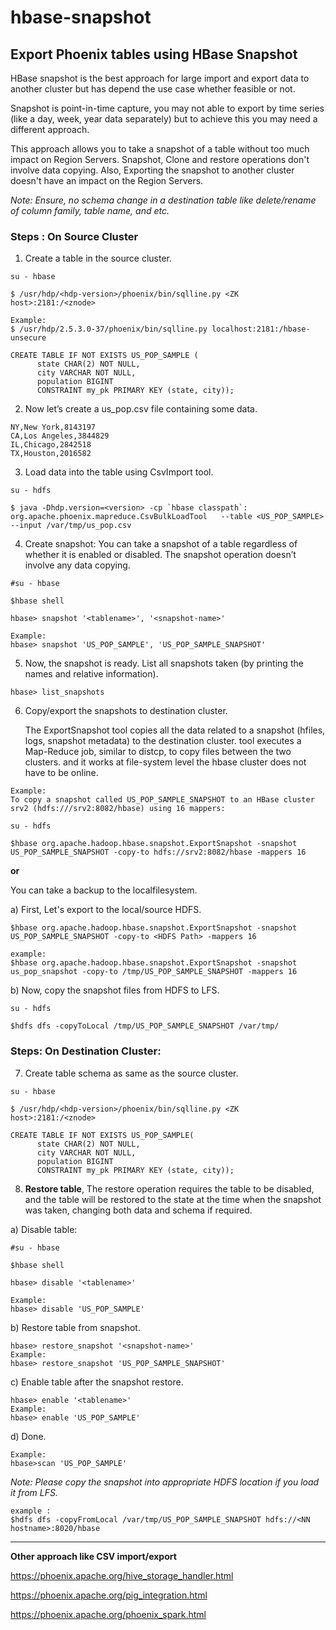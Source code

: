 # hbase-snapshot
## Export Phoenix tables using HBase Snapshot

  HBase snapshot is the best approach for large import and export data to another cluster but has depend the use case whether feasible or not. 
  
  Snapshot is point-in-time capture, you may not able to export by time series (like a day, week, year data separately) but to achieve this you may need a different approach.
  
  This approach allows you to take a snapshot of a table without too much impact on Region Servers. Snapshot, Clone and restore operations don't involve data copying. Also, Exporting the snapshot to another cluster doesn't have an impact on the Region Servers.
   
   _Note: Ensure, no schema change in a destination table like delete/rename of column family, table name, and etc._ 
   
   ### Steps : On Source Cluster

1. Create a table in the source cluster.
```
su - hbase

$ /usr/hdp/<hdp-version>/phoenix/bin/sqlline.py <ZK host>:2181:/<znode>

Example:
$ /usr/hdp/2.5.3.0-37/phoenix/bin/sqlline.py localhost:2181:/hbase-unsecure
```

```
CREATE TABLE IF NOT EXISTS US_POP_SAMPLE (
      state CHAR(2) NOT NULL,
      city VARCHAR NOT NULL,
      population BIGINT
      CONSTRAINT my_pk PRIMARY KEY (state, city));
```

2. Now let’s create a us_pop.csv file containing some data.

```
NY,New York,8143197
CA,Los Angeles,3844829
IL,Chicago,2842518
TX,Houston,2016582
```

3. Load data into the table using CsvImport tool.

```
su - hdfs

$ java -Dhdp.version=<version> -cp `hbase classpath`:  org.apache.phoenix.mapreduce.CsvBulkLoadTool   --table <US_POP_SAMPLE> --input /var/tmp/us_pop.csv
```

4. Create snapshot: You can take a snapshot of a table regardless of whether it is enabled or disabled. The snapshot operation doesn’t involve any data copying.

```
#su - hbase

$hbase shell

hbase> snapshot '<tablename>', '<snapshot-name>'

Example:
hbase> snapshot 'US_POP_SAMPLE', 'US_POP_SAMPLE_SNAPSHOT'
```

5. Now, the snapshot is ready. List all snapshots taken (by printing the names and relative information).
```
hbase> list_snapshots
```

6. Copy/export the snapshots to destination cluster.

   The ExportSnapshot tool copies all the data related to a snapshot (hfiles, logs, snapshot metadata) to the destination cluster.  tool executes a Map-Reduce job, similar to distcp, to copy files between the two clusters. and it works at file-system level the hbase cluster does not have to be online.
   
```
Example:
To copy a snapshot called US_POP_SAMPLE_SNAPSHOT to an HBase cluster srv2 (hdfs:///srv2:8082/hbase) using 16 mappers:

su - hdfs

$hbase org.apache.hadoop.hbase.snapshot.ExportSnapshot -snapshot US_POP_SAMPLE_SNAPSHOT -copy-to hdfs://srv2:8082/hbase -mappers 16
```

**or**  

You can take a backup to the localfilesystem.

a) First, Let's export to the local/source HDFS.

```
$hbase org.apache.hadoop.hbase.snapshot.ExportSnapshot -snapshot US_POP_SAMPLE_SNAPSHOT -copy-to <HDFS Path> -mappers 16

example:
$hbase org.apache.hadoop.hbase.snapshot.ExportSnapshot -snapshot us_pop_snapshot -copy-to /tmp/US_POP_SAMPLE_SNAPSHOT -mappers 16
```

b)  Now, copy the snapshot files from HDFS to LFS.

```
su - hdfs

$hdfs dfs -copyToLocal /tmp/US_POP_SAMPLE_SNAPSHOT /var/tmp/
```

### Steps: On Destination Cluster:

7. Create table schema as same as the source cluster.

```
su - hbase

$ /usr/hdp/<hdp-version>/phoenix/bin/sqlline.py <ZK host>:2181:/<znode>
```

```
CREATE TABLE IF NOT EXISTS US_POP_SAMPLE(
      state CHAR(2) NOT NULL,
      city VARCHAR NOT NULL,
      population BIGINT
      CONSTRAINT my_pk PRIMARY KEY (state, city));
 ```
 
 8. **Restore table**, The restore operation requires the table to be disabled, and the table will be restored to the state at the time when the snapshot was taken, changing both data and schema if required. 
 
 a) Disable table:
 
 ```
#su - hbase

$hbase shell
 
hbase> disable '<tablename>'

Example:
hbase> disable 'US_POP_SAMPLE'
```

b) Restore table from snapshot.

```
hbase> restore_snapshot '<snapshot-name>'
Example:
hbase> restore_snapshot 'US_POP_SAMPLE_SNAPSHOT'
```

c) Enable table after the snapshot restore.

```
hbase> enable '<tablename>'
Example:
hbase> enable 'US_POP_SAMPLE'
```

d) Done.

```
Example:
hbase>scan 'US_POP_SAMPLE'
```


_Note: Please copy the snapshot into appropriate HDFS location if you load it from LFS._
```
example :
$hdfs dfs -copyFromLocal /var/tmp/US_POP_SAMPLE_SNAPSHOT hdfs://<NN hostname>:8020/hbase
```


--------- 


**Other approach like CSV import/export**

https://phoenix.apache.org/hive_storage_handler.html

https://phoenix.apache.org/pig_integration.html

https://phoenix.apache.org/phoenix_spark.html

